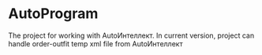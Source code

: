 # AutoProgram
The project for working with AutoИнтеллект.
In current version, project can handle order-outfit temp xml file from AutoИнтеллект

